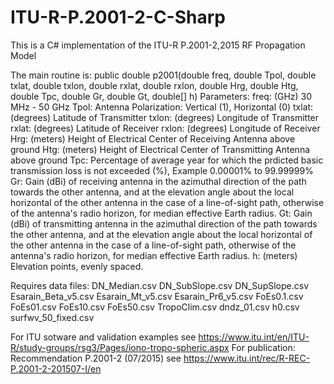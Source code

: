 # ITU-R-P.2001-2-C-Sharp

This is a C# implementation of the ITU-R P.2001-2,2015 RF Propagation Model

The main routine is:
  public double p2001(double freq, double Tpol, double txlat, double txlon, double rxlat, double rxlon,
         double Hrg, double Htg, double Tpc, double Gr, double Gt, double[] h)
Parameters:
       freq: (GHz) 30 MHz - 50 GHz
       Tpol: Antenna Polarization: Vertical (1), Horizontal (0)
       txlat: (degrees) Latitude of Transmitter
       txlon: (degrees) Longitude of Transmitter
       rxlat: (degrees) Latitude of Receiver
       rxlon: (degrees) Longitude of Receiver
       Hrg: (meters) Height of Electrical Center of Receiving Antenna above ground
       Htg: (meters) Height of Electrical Center of Transmitting Antenna above ground
       Tpc: Percentage of average year for which the prdicted basic transmission loss is not exceeded (%), Example 0.00001% to 99.99999%
       Gr: Gain (dBi) of receiving antenna in the azimuthal direction of the path towards the other antenna, and at the elevation angle about the local horizontal of the other antenna in the case of a line-of-sight path, otherwise of the antenna's radio horizon, for median effective Earth radius.
       Gt: Gain (dBi) of transmitting antenna in the azimuthal direction of the path towards the other antenna, and at the elevation angle about the local horizontal of the other antenna in the case of a line-of-sight path, otherwise of the antenna's radio horizon, for median effective Earth radius.
       h: (meters) Elevation points, evenly spaced.

Requires data files:
DN_Median.csv
DN_SubSlope.csv
DN_SupSlope.csv
Esarain_Beta_v5.csv
Esarain_Mt_v5.csv
Esarain_Pr6_v5.csv
FoEs0.1.csv
FoEs01.csv
FoEs10.csv
FoEs50.csv
TropoClim.csv
dndz_01.csv
h0.csv
surfwv_50_fixed.csv

For ITU sotware and validation examples see https://www.itu.int/en/ITU-R/study-groups/rsg3/Pages/iono-tropo-spheric.aspx
For publication: Recommendation P.2001-2 (07/2015) see https://www.itu.int/rec/R-REC-P.2001-2-201507-I/en
